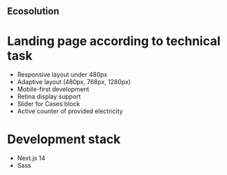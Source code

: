 ## Ecosolution

# Landing page according to technical task

- Responsive layout under 480px
- Adaptive layout (480px, 768px, 1280px)
- Mobile-first development
- Retina display support
- Slider for Cases block
- Active counter of provided electricity

# Development stack

- Next.js 14
- Sass
